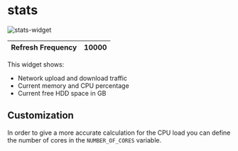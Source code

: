 # stats

![stats-widget](https://user-images.githubusercontent.com/550726/67034406-8504d280-f10f-11e9-9771-8e90aaae5c75.gif)

| Refresh Frequency             | 10000                                                                   |
|-------------------------------|-------------------------------------------------------------------------|

This widget shows:
 - Network upload and download traffic
 - Current memory and CPU percentage
 - Current free HDD space in GB 

## Customization

In order to give a more accurate calculation for the CPU load you can define the number of cores in the `NUMBER_OF_CORES` variable.